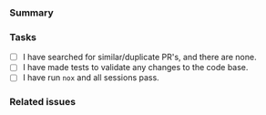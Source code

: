 ### Summary
<!-- Summary of the pull request -->

### Tasks
<!-- [ ] = No, [x] = Yes -->
- [ ] I have searched for similar/duplicate PR's, and there are none.
- [ ] I have made tests to validate any changes to the code base.
- [ ] I have run `nox` and all sessions pass.

### Related issues
<!-- Related issues go here. `Closes #5` `Fixes #3` -->
